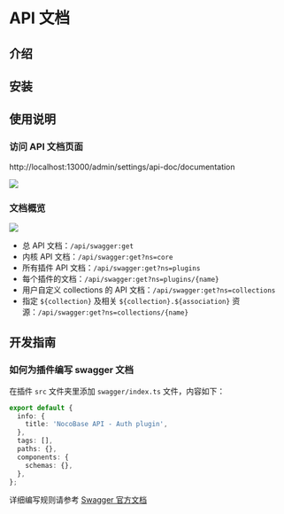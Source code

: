 # API 文档

## 介绍

## 安装

## 使用说明

### 访问 API 文档页面

http://localhost:13000/admin/settings/api-doc/documentation

![](https://static-docs.nocobase.com/8db51cf50e3c666aba5a850a0fb664a0.png)

### 文档概览

![](https://static-docs.nocobase.com/5bb4d3e5bba6c6fdfcd830592e72385b.png)

- 总 API 文档：`/api/swagger:get`
- 内核 API 文档：`/api/swagger:get?ns=core`
- 所有插件 API 文档：`/api/swagger:get?ns=plugins`
- 每个插件的文档：`/api/swagger:get?ns=plugins/{name}`
- 用户自定义 collections 的 API 文档：`/api/swagger:get?ns=collections`
- 指定 `${collection}` 及相关 `${collection}.${association}` 资源：`/api/swagger:get?ns=collections/{name}`

## 开发指南

### 如何为插件编写 swagger 文档

在插件 `src` 文件夹里添加 `swagger/index.ts` 文件，内容如下：

```typescript
export default {
  info: {
    title: 'NocoBase API - Auth plugin',
  },
  tags: [],
  paths: {},
  components: {
    schemas: {},
  },
};
```

详细编写规则请参考 [Swagger 官方文档](https://swagger.io/docs/specification/about/)